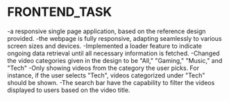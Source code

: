 # FRONTEND_TASK

-a responsive single page application, based on the reference design provided.
-the webpage is fully responsive, adapting seamlessly to various screen sizes
and devices. 
-Implemented a loader feature to indicate ongoing data retrieval until all necessary 
information is fetched.
-Changed the video categories given in the design to be "All," "Gaming," "Music," and 
"Tech"
-Only showing videos from the category the user picks. For instance, if the user selects 
"Tech", videos categorized under "Tech" should be shown.
-The search bar have the capability to filter the videos displayed to users
based on the video title.
